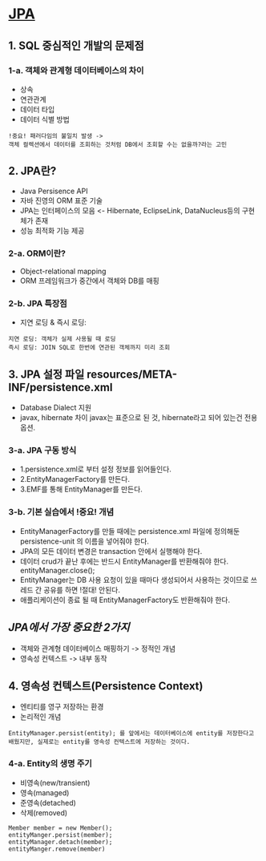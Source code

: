 # [JPA](https://www.inflearn.com/course/ORM-JPA-Basic/dashboard)

## 1. SQL 중심적인 개발의 문제점

### 1-a. 객체와 관계형 데이터베이스의 차이
- 상속
- 연관관계
- 데이터 타입
- 데이터 식별 방법
```
!중요! 패러다임의 불일치 발생 -> 
객체 컬렉션에서 데이터를 조회하는 것처럼 DB에서 조회할 수는 없을까?라는 고민
```

## 2. JPA란?
- Java Persisence API
- 자바 진영의 ORM 표준 기술
- JPA는 인터페이스의 모음 <- Hibernate, EclipseLink, DataNucleus등의 구현체가 존재
- 성능 최적화 기능 제공


### 2-a. ORM이란?
- Object-relational mapping
- ORM 프레임워크가 중간에서 객체와 DB를 매핑

### 2-b. JPA 특장점
- 지연 로딩 & 즉시 로딩:
```
지연 로딩: 객체가 실제 사용될 때 로딩
즉시 로딩: JOIN SQL로 한번에 연관된 객체까지 미리 조회
```


## 3. JPA 설정 파일 resources/META-INF/persistence.xml
- Database Dialect 지원
- javax, hibernate 차이 javax는 표준으로 된 것, hibernate라고 되어 있는건 전용 옵션.

### 3-a. JPA 구동 방식
- 1.persistence.xml로 부터 설정 정보를 읽어들인다.
- 2.EntityManagerFactory를 만든다.
- 3.EMF를 통해 EntityManager를 만든다. 

### 3-b. 기본 실습에서 !중요! 개념
- EntityManagerFactory를 만들 때에는 persistence.xml 파일에 정의해둔 persistence-unit 의 이름을 넣어줘야 한다.
- JPA의 모든 데이터 변경은 transaction 안에서 실행해야 한다.
- 데이터 crud가 끝난 후에는 반드시 EntityManager를 반환해줘야 한다. entityManager.close();
- EntityManager는 DB 사용 요청이 있을 때마다 생성되어서 사용하는 것이므로 쓰레드 간 공유를 하면 !절대! 안된다.
- 애플리케이션이 종료 될 때 EntityManagerFactory도 반환해줘야 한다.

## *JPA에서 가장 중요한 2가지* 
- 객체와 관계형 데이터베이스 매핑하기 -> 정적인 개념
- 영속성 컨텍스트 -> 내부 동작

## 4. 영속성 컨텍스트(Persistence Context)
- 엔티티를 영구 저장하는 환경
- 논리적인 개념
```
EntityManager.persist(entity); 를 앞에서는 데이터베이스에 entity를 저장한다고 배웠지만, 실제로는 entity를 영속성 컨텍스트에 저장하는 것이다.
```

### 4-a. Entity의 생명 주기
- 비영속(new/transient) 
- 영속(managed)
- 준영속(detached)
- 삭제(removed)
```
Member member = new Member();
entityManger.persist(member);
entityManager.detach(member);
entityManger.remove(member)
```

